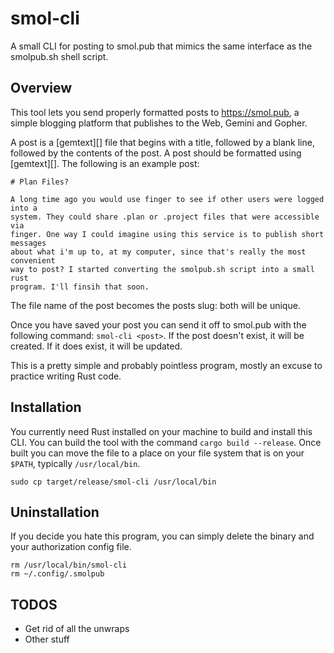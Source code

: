 # smol-cli

A small CLI for posting to smol.pub that mimics the same interface as the
smolpub.sh shell script.

## Overview

This tool lets you send properly formatted posts to https://smol.pub, a simple
blogging platform that publishes to the Web, Gemini and Gopher.

A post is a [gemtext][] file that begins with a title, followed by a blank
line, followed by the contents of the post. A post should be formatted using
[gemtext][]. The following is an example post:

```
# Plan Files?

A long time ago you would use finger to see if other users were logged into a
system. They could share .plan or .project files that were accessible via
finger. One way I could imagine using this service is to publish short messages
about what i'm up to, at my computer, since that's really the most convenient
way to post? I started converting the smolpub.sh script into a small rust
program. I'll finsih that soon.
```

The file name of the post becomes the posts slug: both will be unique.

Once you have saved your post you can send it off to smol.pub with the
following command: `smol-cli <post>`. If the post doesn't exist, it will be
created. If it does exist, it will be updated.

This is a pretty simple and probably pointless program, mostly an excuse to
practice writing Rust code.

## Installation

You currently need Rust installed on your machine to build and install this
CLI. You can build the tool with the command `cargo build --release`. Once
built you can move the file to a place on your file system that is on your
`$PATH`, typically `/usr/local/bin`.

```
sudo cp target/release/smol-cli /usr/local/bin
```

## Uninstallation

If you decide you hate this program, you can simply delete the binary and your
authorization config file.

```
rm /usr/local/bin/smol-cli
rm ~/.config/.smolpub
```

## TODOS

- Get rid of all the unwraps
- Other stuff
